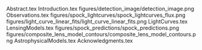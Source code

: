 Abstract.tex
Introduction.tex
figures/detection_image/detection_image.png
Observations.tex
figures/spock_lightcurves/spock_lightcurves_flux.png
figures/light_curve_linear_fits/light_curve_linear_fits.png
LightCurves.tex
LensingModels.tex
figures/spock_predictions/spock_predictions.png
figures/composite_lens_model_contours/composite_lens_model_contours.png
AstrophysicalModels.tex
Acknowledgments.tex

  